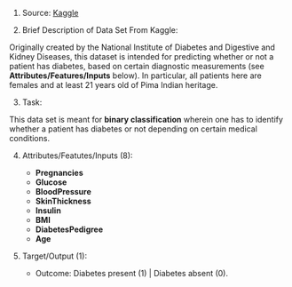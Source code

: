 1. Source: [Kaggle](https://www.kaggle.com/uciml/pima-indians-diabetes-database) 

2. Brief Description of Data Set From Kaggle:

Originally created by the National Institute of Diabetes and Digestive and Kidney Diseases, this 
dataset is intended for predicting whether or not a patient has diabetes, based on certain diagnostic 
measurements (see __Attributes/Features/Inputs__ below). 
In particular, all patients here are females and at least 21 years old of Pima Indian heritage.

3. Task:

This data set is meant for __binary classification__ wherein one has to identify whether a patient has 
diabetes or not depending on certain medical conditions.

4. Attributes/Featutes/Inputs (8):
	* __Pregnancies__
	* __Glucose__
	* __BloodPressure__
	* __SkinThickness__
	* __Insulin__
	* __BMI__
	* __DiabetesPedigree__
	* __Age__

5. Target/Output (1):
	* Outcome: Diabetes present (1) | Diabetes absent (0).
